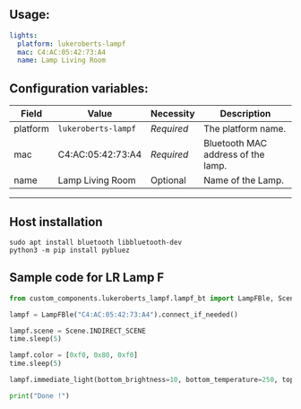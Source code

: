 ## Usage:
```yaml
lights:
  platform: lukeroberts-lampf
  mac: C4:AC:05:42:73:A4
  name: Lamp Living Room
```

## Configuration variables:
Field | Value | Necessity | Description
--- | --- | --- | ---
platform | `lukeroberts-lampf` | *Required* | The platform name.
mac | C4:AC:05:42:73:A4 | *Required* | Bluetooth MAC address of the lamp.
name | Lamp Living Room | Optional | Name of the Lamp.
***

## Host installation
```shell
sudo apt install bluetooth libbluetooth-dev
python3 -m pip install pybluez
```

## Sample code for LR Lamp F

```python
from custom_components.lukeroberts_lampf.lampf_bt import LampFBle, Scene

lampf = LampFBle("C4:AC:05:42:73:A4").connect_if_needed()

lampf.scene = Scene.INDIRECT_SCENE
time.sleep(5)

lampf.color = [0xf0, 0x80, 0xf0]
time.sleep(5)

lampf.immediate_light(bottom_brightness=10, bottom_temperature=250, top_color=[0xff, 0x77, 0x77])

print("Done !")
```